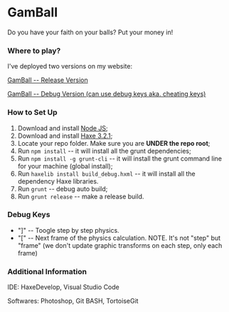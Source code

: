 # GamBall #

Do you have your faith on your balls? Put your money in!

### Where to play? ###

I've deployed two versions on my website:

[GamBall -- Release Version](http://rolloliu.com/gamball/)

[GamBall -- Debug Version (can use debug keys aka. cheating keys)](http://rolloliu.com/gamball-debug/)

### How to Set Up ###

1. Download and install [Node JS](https://nodejs.org);
2. Download and install [Haxe 3.2.1](https://haxe.org/download/version/3.2.1/);
3. Locate your repo folder. Make sure you are **UNDER the repo root**;
4. Run `npm install` -- it will install all the grunt dependencies;
5. Run `npm install -g grunt-cli` -- it will install the grunt command line for your machine (global install);
6. Run `haxelib install build_debug.hxml` -- it will install all the dependency Haxe libraries.
7. Run `grunt` -- debug auto build;
8. Run `grunt release` -- make a release build.

### Debug Keys ###

 * "]" -- Toogle step by step physics.
 * "[" -- Next frame of the physics calculation. NOTE. It's not "step" but "frame" (we don't update graphic transforms on each step, only each frame)


### Additional Information ###

IDE: HaxeDevelop, Visual Studio Code

Softwares: Photoshop, Git BASH, TortoiseGit
